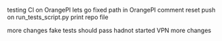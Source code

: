 testing CI on OrangePI
lets go
fixed path in OrangePI
comment reset push on run_tests_script.py
print repo file

more changes
fake tests should pass
hadnot started VPN
more changes
